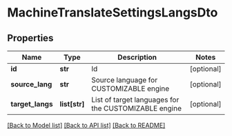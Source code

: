 # MachineTranslateSettingsLangsDto

## Properties
Name | Type | Description | Notes
------------ | ------------- | ------------- | -------------
**id** | **str** | Id | [optional] 
**source_lang** | **str** | Source language for CUSTOMIZABLE engine | [optional] 
**target_langs** | **list[str]** | List of target languages for the CUSTOMIZABLE engine | [optional] 

[[Back to Model list]](../README.md#documentation-for-models) [[Back to API list]](../README.md#documentation-for-api-endpoints) [[Back to README]](../README.md)

